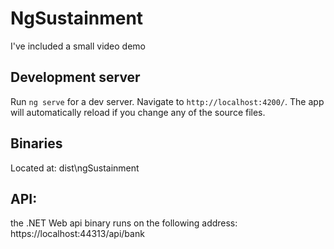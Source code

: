 # NgSustainment
I've included a small video demo

## Development server

Run `ng serve` for a dev server. Navigate to `http://localhost:4200/`. The app will automatically reload if you change any of the source files.

## Binaries
Located at: dist\ngSustainment

## API:
the .NET Web api binary runs on the following address:
https://localhost:44313/api/bank

